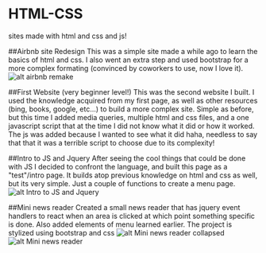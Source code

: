 HTML-CSS
===============
sites made with html and css and js!


##Airbnb site Redesign
This was a simple site made a while ago to learn the basics of html and css. I also went an extra step and used bootstrap for a more complex formating (convinced by coworkers to use, now I love it). 
![alt airbnb remake](https://raw.githubusercontent.com/dcamacho2/Static/master/airbnb.png?token=AG-rM9JWyvFcvoS6t6XljHj1zCONgM_Jks5VezWawA%3D%3D)

##First Website (very beginner level!)
This was the second website I built. I used the knowledge acquired from my first page, as well as other resources (bing, books, google, etc...) to build a more complex site. Simple as before, but this time I added media queries, multiple html and css files, and a one javascript script that at the time I did not know what it did or how it worked. The js was added because I wanted to see what it did haha, needless to say that that it was a terrible script to choose due to its complexity!

##Intro to JS and Jquery
After seeing the cool things that could be done with JS I decided to confront the language, and built this page as a "test"/intro page. It builds atop previous knowledge on html and css as well, but its very simple. Just a couple of functions to create a menu page.
![alt Intro to JS and Jquery](https://raw.githubusercontent.com/dcamacho2/Static/master/interactive.png?token=AG-rM4mBEkF8KXb_3sBruoJBbRoOdh1Pks5VezX8wA%3D%3D)

##Mini news reader
Created a small news reader that has jquery event handlers to react when an area is clicked at which point something specific is done. Also added elements of menu learned earlier. The project is stylized using bootstrap and css
![alt Mini news reader collapsed](https://raw.githubusercontent.com/dcamacho2/Static/master/newscollapsed.png?token=AG-rM_pB3g6z_qv4UqX135o5xDTRehMmks5VezZWwA%3D%3D)
![alt Mini news reader](https://raw.githubusercontent.com/dcamacho2/Static/master/newsfeed.png?token=AG-rMzuyz03JyJstvIH0WGhHvF52aQFPks5VezaAwA%3D%3D)
